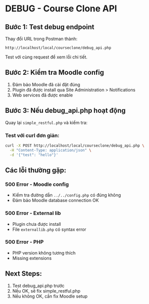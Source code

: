 # DEBUG - Course Clone API

## Bước 1: Test debug endpoint

Thay đổi URL trong Postman thành:
```
http://localhost/local/courseclone/debug_api.php
```

Test với cùng request để xem lỗi chi tiết.

## Bước 2: Kiểm tra Moodle config

1. Đảm bảo Moodle đã cài đặt đúng
2. Plugin đã được install qua Site Administration > Notifications
3. Web services đã được enable

## Bước 3: Nếu debug_api.php hoạt động

Quay lại `simple_restful.php` và kiểm tra:

### Test với curl đơn giản:
```bash
curl -X POST http://localhost/local/courseclone/debug_api.php \
  -H "Content-Type: application/json" \
  -d '{"test": "hello"}'
```

## Các lỗi thường gặp:

### 500 Error - Moodle config
- Kiểm tra đường dẫn `../../config.php` có đúng không
- Đảm bảo Moodle database connection OK

### 500 Error - External lib
- Plugin chưa được install
- File `externallib.php` có syntax error

### 500 Error - PHP
- PHP version không tương thích
- Missing extensions

## Next Steps:
1. Test debug_api.php trước
2. Nếu OK, sẽ fix simple_restful.php
3. Nếu không OK, cần fix Moodle setup